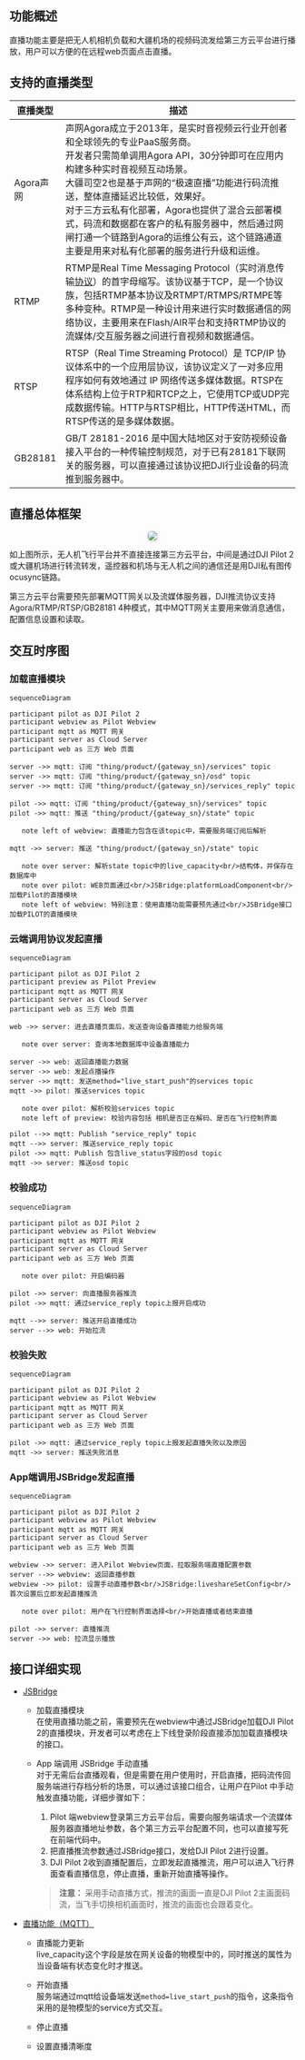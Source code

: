 
## 功能概述

直播功能主要是把无人机相机负载和大疆机场的视频码流发给第三方云平台进行播放，用户可以方便的在远程web页面点击直播。

## 支持的直播类型

| 直播类型  | 描述                                                         |
| --------- | ------------------------------------------------------------ | 
| Agora声网 | 声网Agora成立于2013年，是实时音视频云行业开创者和全球领先的专业PaaS服务商。<br>开发者只需简单调用Agora API，30分钟即可在应用内构建多种实时音视频互动场景。<br>大疆司空2也是基于声网的“极速直播”功能进行码流推送，整体直播延迟比较低，效果好。<br>对于三方云私有化部署，Agora也提供了混合云部署模式，码流和数据都在客户的私有服务器中，然后通过网闸打通一个链路到Agora的运维公有云，这个链路通道主要是用来对私有化部署的服务进行升级和运维。 | 
| RTMP      | RTMP是Real Time Messaging Protocol（实时消息传输[协议](https://baike.baidu.com/item/协议/13020269)）的首字母缩写。该协议基于TCP，是一个协议族，包括RTMP基本协议及RTMPT/RTMPS/RTMPE等多种变种。RTMP是一种设计用来进行实时数据通信的网络协议，主要用来在Flash/AIR平台和支持RTMP协议的流媒体/交互服务器之间进行音视频和数据通信。<br> | 
| RTSP      | RTSP（Real Time Streaming Protocol）是 TCP/IP 协议体系中的一个应用层协议，该协议定义了一对多应用程序如何有效地通过 IP  网络传送多媒体数据。RTSP在体系结构上位于RTP和RTCP之上，它使用TCP或UDP完成数据传输。HTTP与RTSP相比，HTTP传送HTML，而RTSP传送的是多媒体数据。 | 
| GB28181   | GB/T 28181-2016 是中国大陆地区对于安防视频设备接入平台的一种传输控制规范，对于已有28181下联网关的服务器，可以直接通过该协议把DJI行业设备的码流推到服务器中。 | 


## 直播总体框架

 <center>    <img style="border-radius: 0.3125em;    box-shadow: 0 2px 4px 0 rgba(34,36,38,.12),0 2px 10px 0 rgba(34,36,38,.08);"     src="https://stag-terra-1-g.djicdn.com/7774da665e07453698314cc27c523096/admin/doc/0ba6ce39-4337-46df-99da-f9905bfd53f6.svg">    <br>     </center>

 如上图所示，无人机飞行平台并不直接连接第三方云平台，中间是通过DJI Pilot 2或大疆机场进行转流转发，遥控器和机场与无人机之间的通信还是用DJI私有图传ocusync链路。

 第三方云平台需要预先部署MQTT网关以及流媒体服务器，DJI推流协议支持 Agora/RTMP/RTSP/GB28181 4种模式，其中MQTT网关主要用来做消息通信，配置信息设置和读取。

## 交互时序图

### 加载直播模块

 ```mermaid
sequenceDiagram

participant pilot as DJI Pilot 2
participant webview as Pilot Webview
participant mqtt as MQTT 网关
participant server as Cloud Server
participant web as 三方 Web 页面

server ->> mqtt: 订阅 "thing/product/{gateway_sn}/services" topic
server ->> mqtt: 订阅 "thing/product/{gateway_sn}/osd" topic
server ->> mqtt: 订阅 "thing/product/{gateway_sn}/services_reply" topic

pilot ->> mqtt: 订阅 "thing/product/{gateway_sn}/services" topic
pilot ->> mqtt: 推送 "thing/product/{gateway_sn}/state" topic

    note left of webview: 直播能力包含在该topic中，需要服务端订阅后解析

mqtt ->> server: 推送 "thing/product/{gateway_sn}/state" topic

    note over server: 解析state topic中的live_capacity<br/>结构体，并保存在数据库中
    note over pilot: WEB页面通过<br/>JSBridge:platformLoadComponent<br/>加载Pilot的直播模块
    note left of webview: 特别注意：使用直播功能需要预先通过<br/>JSBridge接口加载PILOT的直播模块
```

### 云端调用协议发起直播
 ```mermaid
sequenceDiagram

participant pilot as DJI Pilot 2
participant preview as Pilot Preview
participant mqtt as MQTT 网关
participant server as Cloud Server
participant web as 三方 Web 页面

web ->> server: 进去直播页面后，发送查询设备直播能力给服务端

    note over server: 查询本地数据库中设备直播能力

server ->> web: 返回直播能力数据
server ->> web: 发起点播操作
server ->> mqtt: 发送method="live_start_push"的services topic
mqtt ->> pilot: 推送services topic

    note over pilot: 解析校验services topic
    note left of preview: 校验内容包括 相机是否正在解码、是否在飞行控制界面

pilot -->> mqtt: Publish "service_reply" topic
mqtt -->> server: 推送service_reply topic
pilot ->> mqtt: Publish 包含live_status字段的osd topic
mqtt ->> server: 推送osd topic

```

### 校验成功

 ```mermaid
sequenceDiagram

participant pilot as DJI Pilot 2
participant webview as Pilot Webview
participant mqtt as MQTT 网关
participant server as Cloud Server
participant web as 三方 Web 页面

    note over pilot: 开启编码器

pilot ->> server: 向直播服务器推流
pilot ->> mqtt: 通过service_reply topic上报开启成功

mqtt -->> server: 推送开启直播成功
server -->> web: 开始拉流

```

### 校验失败

 ```mermaid
sequenceDiagram

participant pilot as DJI Pilot 2
participant webview as Pilot Webview
participant mqtt as MQTT 网关
participant server as Cloud Server
participant web as 三方 Web 页面

pilot ->> mqtt: 通过service_reply topic上报发起直播失败以及原因
mqtt ->> server: 推送失败消息

```

### App端调用JSBridge发起直播

 ```mermaid
sequenceDiagram

participant pilot as DJI Pilot 2
participant webview as Pilot Webview
participant mqtt as MQTT 网关
participant server as Cloud Server
participant web as 三方 Web 页面

webview ->> server: 进入Pilot Webview页面，拉取服务端直播配置参数
server -->> webview: 返回直播参数
webview ->> pilot: 设置手动直播参数<br/>JSBridge:liveshareSetConfig<br/>首次设置后立即发起直播推流

    note over pilot: 用户在飞行控制界面选择<br/>开始直播或者结束直播

pilot ->> server: 直播推流
server ->> web: 拉流显示播放

```

## 接口详细实现

* [JSBridge](https://developer.dji.com/doc/cloud-api-tutorial/cn/api-reference/pilot-to-cloud/jsbridge.html)<br/>
  * 加载直播模块<br/>
  在使用直播功能之前，需要预先在webview中通过JSBridge加载DJI Pilot 2的直播模块，开发者可以考虑在上下线登录阶段直接添加加载直播模块的接口。
  * App 端调用 JSBridge 手动直播<br/>
    对于无需后台直播观看，但是需要在用户使用时，开启直播，把码流传回服务端进行存档分析的场景，可以通过该接口组合，让用户在Pilot 中手动触发直播功能，详细步骤如下：
    1. Pilot 端webview登录第三方云平台后，需要向服务端请求一个流媒体服务器直播地址参数，各个第三方云平台配置不同，也可以直接写死在前端代码中。
    2. 把直播推流参数通过JSBridge接口，发给DJI Pilot 2进行设置。
    3. DJI Pilot 2收到直播配置后，立即发起直播推流，用户可以进入飞行界面查看直播信息，停止直播，重新开始直播等操作。

    > **注意：** 采用手动直播方式，推流的画面一直是DJI Pilot 2主画面码流，当飞手切换相机画面时，推流的画面也会跟着变化。


* [直播功能（MQTT）](https://developer.dji.com/doc/cloud-api-tutorial/cn/api-reference/pilot-to-cloud/mqtt/rc-plus/live.html)<br/>
  * 直播能力更新<br/>
  live_capacity这个字段是放在网关设备的物模型中的，同时推送的属性为当设备端有状态变化时才推送。
  
  * 开始直播<br/>
  服务端通过mqtt给设备端发送`method=live_start_push`的指令，这条指令采用的是物模型的service方式交互。

  * 停止直播
  * 设置直播清晰度
